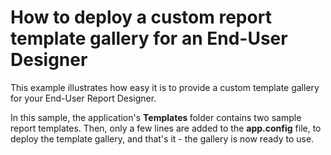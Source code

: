# How to deploy a custom report template gallery for an End-User Designer


<p>This example illustrates how easy it is to provide a custom template gallery for your End-User Report Designer.</p><p>In this sample, the application's <strong>Templates </strong>folder contains two sample report templates. Then, only a few lines are added to the <strong>app.config</strong> file, to deploy the template gallery, and that's it - the gallery is now ready to use.</p>

<br/>


